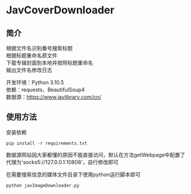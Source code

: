# JavCoverDownloader

## 简介

根据文件名识别番号搜索标题 <br>
根据标题重命名原文件 <br>
下载专辑封面到本地并按照标题重命名 <br>
输出文件名修改日志 <br>

开发环境：Python 3.10.5 <br>
依赖：requests、BeautifulSoup4 <br>
数据源：https://www.javlibrary.com/cn/ <br>

## 使用方法
安装依赖

`pip install -r requirements.txt`

数据源网站因大家都懂的原因不能直接访问，默认在方法getWebpage中配置了代理为'socks5://127.0.0.1:10808'，自行修改即可 <br>


在需要搜索信息的媒体文件目录下使用python运行脚本即可

`python javImageDownloader.py`